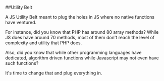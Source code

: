 ##Utility Belt

A JS Utility Belt meant to plug the holes in JS where no native functions have ventured.

For instance, did you know that PHP has around 80 array methods? While JS does have around 70 methods, most of them don't reach the level of complexity and utility that PHP does.

Also, did you know that while other programming languages have dedicated, algorithm driven functions while Javascript may not even have such functions?

It's time to change that and plug everything in.
